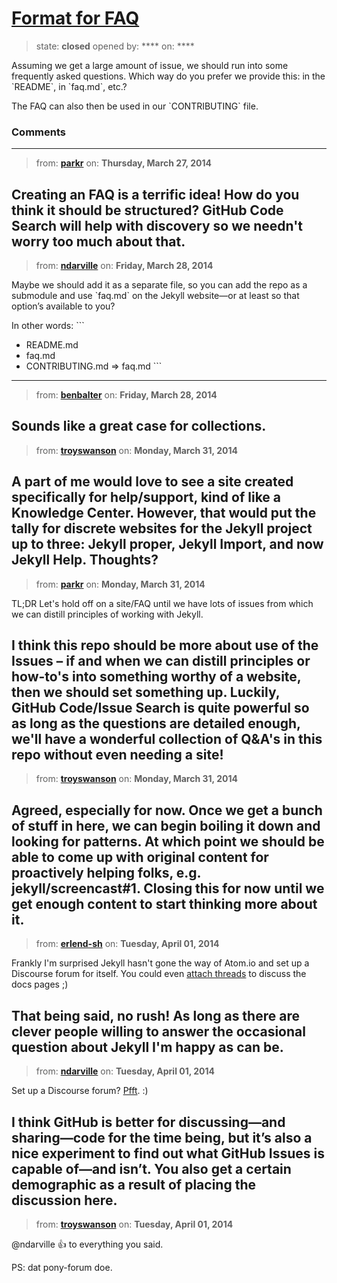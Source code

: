 # [Format for FAQ](https://github.com/jekyll/jekyll-help/issues/1)

> state: **closed** opened by: **** on: ****

Assuming we get a large amount of issue, we should run into some frequently asked questions. Which way do you prefer we provide this: in the &#x60;README&#x60;, in &#x60;faq.md&#x60;, etc.?

The FAQ can also then be used in our &#x60;CONTRIBUTING&#x60; file.

### Comments

---
> from: [**parkr**](https://github.com/jekyll/jekyll-help/issues/1#issuecomment-38876611) on: **Thursday, March 27, 2014**

Creating an FAQ is a terrific idea! How do you think it should be structured? GitHub Code Search will help with discovery so we needn&#x27;t worry too much about that.
---
> from: [**ndarville**](https://github.com/jekyll/jekyll-help/issues/1#issuecomment-38896694) on: **Friday, March 28, 2014**

Maybe we should add it as a separate file, so you can add the repo as a submodule and use &#x60;faq.md&#x60; on the Jekyll website—or at least so that option’s available to you?

In other words:
&#x60;&#x60;&#x60;
- README.md
- faq.md
- CONTRIBUTING.md =&gt; faq.md
&#x60;&#x60;&#x60;
---
> from: [**benbalter**](https://github.com/jekyll/jekyll-help/issues/1#issuecomment-38912695) on: **Friday, March 28, 2014**

Sounds like a great case for collections.
---
> from: [**troyswanson**](https://github.com/jekyll/jekyll-help/issues/1#issuecomment-39123874) on: **Monday, March 31, 2014**

A part of me would love to see a site created specifically for help/support, kind of like a Knowledge Center. However, that would put the tally for discrete websites for the Jekyll project up to three: Jekyll proper, Jekyll Import, and now Jekyll Help. Thoughts?
---
> from: [**parkr**](https://github.com/jekyll/jekyll-help/issues/1#issuecomment-39124607) on: **Monday, March 31, 2014**

TL;DR Let&#x27;s hold off on a site/FAQ until we have lots of issues from which we can distill principles of working with Jekyll.

I think this repo should be more about use of the Issues – if and when we can distill principles or how-to&#x27;s into something worthy of a website, then we should set something up. Luckily, GitHub Code/Issue Search is quite powerful so as long as the questions are detailed enough, we&#x27;ll have a wonderful collection of Q&amp;A&#x27;s in this repo without even needing a site!
---
> from: [**troyswanson**](https://github.com/jekyll/jekyll-help/issues/1#issuecomment-39125780) on: **Monday, March 31, 2014**

Agreed, especially for now. Once we get a bunch of stuff in here, we can begin boiling it down and looking for patterns. At which point we should be able to come up with original content for proactively helping folks, e.g. jekyll/screencast#1. Closing this for now until we get enough content to start thinking more about it.
---
> from: [**erlend-sh**](https://github.com/jekyll/jekyll-help/issues/1#issuecomment-39180744) on: **Tuesday, April 01, 2014**

Frankly I&#x27;m surprised Jekyll hasn&#x27;t gone the way of Atom.io and set up a Discourse forum for itself. You could even [attach threads](http://eviltrout.com/2014/01/22/embedding-discourse.html) to discuss the docs pages ;)

That being said, no rush! As long as there are clever people willing to answer the occasional question about Jekyll I&#x27;m happy as can be.
---
> from: [**ndarville**](https://github.com/jekyll/jekyll-help/issues/1#issuecomment-39186645) on: **Tuesday, April 01, 2014**

Set up a Discourse forum? [Pfft](http://pony-forum.com). :)

I think GitHub is better for discussing—and sharing—code for the time being, but it’s also a nice experiment to find out what GitHub Issues is capable of—and isn’t. You also get a certain demographic as a result of placing the discussion here.
---
> from: [**troyswanson**](https://github.com/jekyll/jekyll-help/issues/1#issuecomment-39212693) on: **Tuesday, April 01, 2014**

@ndarville :+1: to everything you said.

PS: dat pony-forum doe.
